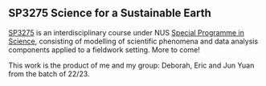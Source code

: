 ## SP3275 Science for a Sustainable Earth

[SP3275](https://nus-sps.github.io/modules.sp3275/) is an interdisciplinary course under NUS [Special Programme in Science](https://sps.nus.edu.sg/academic-programme/), consisting of modelling of scientific phenomena and data analysis components applied to a fieldwork setting. More to come!

This work is the product of me and my group: Deborah, Eric and Jun Yuan from the batch of 22/23.
